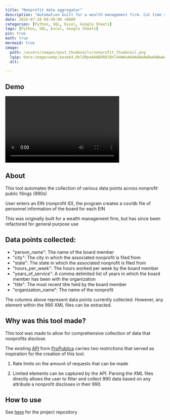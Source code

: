 ```yaml
---
title: "Nonprofit data aggregator"
description: "Automation built for a wealth management firm. Cut time spent on client search by >99%"
date: 2024-07-28 09:49:00 +0800
categories: [Python, SQL, Excel, Google Sheets]
tags: [Python, SQL, Excel, Google Sheets]
pin: true
math: true
mermaid: true
image:
  path: /assets/images/post_thumbnails/nonprofit_thumbnail.png
  lqip: data:image/webp;base64,UklGRpoAAABXRUJQVlA4WAoAAAAQAAAADwAABwAAQUxQSDIAAAARL0AmbZurmr57yyIiqE8oiG0bejIYEQTgqiDA9vqnsUSI6H+oAERp2HZ65qP/VIAWAFZQOCBCAAAA8AEAnQEqEAAIAAVAfCWkAALp8sF8rgRgAP7o9FDvMCkMde9PK7euH5M1m6VWoDXf2FkP3BqV0ZYbO6NA/VFIAAAA
  alt: 

---
```


## Demo

<video width="360" height="210" controls>
  <source src="/assets/videos/nonprofit_data_scraper_clip.mp4" type="video/mp4">
  Your browser does not support the video tag.
</video>

## About
This tool automates the collection of various data points across nonprofit public filings (990s)

User enters an EIN (nonprofit ID), the program creates a csv/db file of personnel information of the board for each EIN

This was originally built for a wealth management firm, but has since been refactored for general purpose use

## Data points collected:
- "person_name": The name of the board member
- "city": The city in which the associated nonprofit is filed from
- "state": The state in which the associated nonprofit is filed from
- "hours_per_week": The hours worked per week by the board member
- "years_of_service": A comma delimited list of years in which the board member has been with the organization
- "title": The most recent title held by the board member
- "organization_name": The name of the nonprofit

The columns above represent data points currently collected. However, any element within the 990 XML files can be extracted.

## Why was this tool made?
This tool was made to allow for comprehensive collection of data that nonprofits disclose.

The existing [API](https://projects.propublica.org/nonprofits/api) from [ProPublica](https://www.propublica.org/) carries two restrictions that served as inspiration for the creation of this tool.

1. Rate limits on the amount of requests that can be made

2. Limited elements can be captured by the API. Parsing the XML files directly allows the user to filter and collect 990 data based on any attribute a nonprofit discloses in their 990.

## How to use

See [here](https://github.com/DPickei/nonprofit_data_scraper) for the project repository